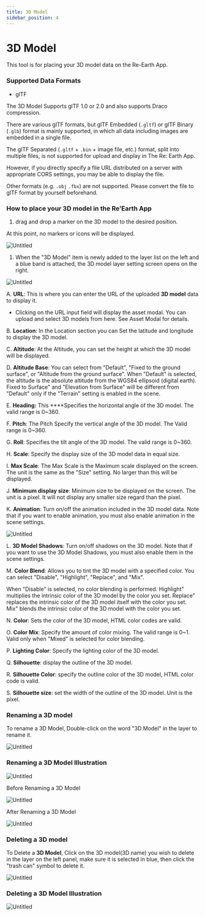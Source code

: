 ```yaml
---
title: 3D Model
sidebar_position: 4
---
```


# 3D Model

This tool is for placing your 3D model data on the Re-Earth App.

### Supported Data Formats

- glTF

The 3D Model Supports glTF 1.0 or 2.0 and also supports Draco compression.

There are various glTF formats, but glTF Embedded (`.gltf`) or glTF Binary (`.glb`) format is mainly supported, in which all data including images are embedded in a single file.

The glTF Separated (`.gltf` + `.bin` + image file, etc.) format, split into multiple files, is not supported for upload and display in The Re: Earth App. 

However, if you directly specify a file URL distributed on a server with appropriate CORS settings, you may be able to display the file.

Other formats (e.g. `.obj` `.fbx`) are not supported. Please convert the file to glTF format by yourself beforehand.

### How to place your 3D model in the Re’Earth App

1. drag and drop a marker on the 3D model to the desired position.

At this point, no markers or icons will be displayed.

![Untitled](./img/0.png)

1. When the "3D Model" item is newly added to the layer list on the left and a blue band is attached, the 3D model layer setting screen opens on the right.

![Untitled](./img/1.png)

A. **URL**: This is where you can enter the URL of the uploaded **3D model** data to display it.

- Clicking on the URL input field will display the asset modal. You can upload and select 3D models from here. See Asset Modal for details.

B. **Location**: In the Location section you can Set the latitude and longitude to display the 3D model.

C. **Altitude**: At the Altitude, you can set the height at which the 3D model will be displayed.

D. **Altitude Base**: You can select from "Default", "Fixed to the ground surface", or "Altitude from the ground surface". When "Default" is selected, the altitude is the absolute altitude from the WGS84 ellipsoid (digital earth). Fixed to Surface" and "Elevation from Surface" will be different from "Default" only if the "Terrain" setting is enabled in the scene.

E. **Heading:** This ****Specifies the horizontal angle of the 3D model. The valid range is 0~360.

F. **Pitch**: The Pitch Specify the vertical angle of the 3D model. The Valid range is 0~360.

G. **Roll**: Specifies the tilt angle of the 3D model. The valid range is 0~360.

H. **Scale**: Specify the display size of the 3D model data in equal size.

I. **Max Scale**: The Max Scale is the Maximum scale displayed on the screen. The unit is the same as the "Size" setting. No larger than this will be displayed.

J. **Minimum display size**: Minimum size to be displayed on the screen. The unit is a pixel. It will not display any smaller size regard than the pixel.

K. **Animation**: Turn on/off the animation included in the 3D model data. Note that if you want to enable animation, you must also enable animation in the scene settings.

![Untitled](./img/2.png)

L. **3D Model Shadows**: Turn on/off shadows on the 3D model. Note that if you want to use the 3D Model Shadows, you must also enable them in the scene settings.

M. **Color Blend**: Allows you to tint the 3D model with a specified color. You can select "Disable", "Highlight", "Replace", and "Mix". 

When "Disable" is selected, no color blending is performed. Highlight" multiplies the intrinsic color of the 3D model by the color you set. Replace" replaces the intrinsic color of the 3D model itself with the color you set. Mix" blends the intrinsic color of the 3D model with the color you set.

N. **Color**: Sets the color of the 3D model, HTML color codes are valid.

O. **Color Mix**: Specify the amount of color mixing. The valid range is 0~1. Valid only when "Mixed" is selected for color blending.

P. **Lighting Color**: Specify the lighting color of the 3D model.

Q. **Silhouette**: display the outline of the 3D model.

R. **Silhouette Color**: specify the outline color of the 3D model, HTML color code is valid.

S. **Silhouette size**: set the width of the outline of the 3D model. Unit is the pixel.

### Renaming a 3D model

To rename a 3D Model, Double-click on the word "3D Model" in the layer to rename it.

![Untitled](./img/3.png)

### Renaming a 3D Model Illustration

![Untitled](./img/0.gif)

Before Renaming a 3D Model

![Untitled](./img/4.png)

After Renaming a 3D Model

![Untitled](./img/5.png)

### Deleting a 3D model

To Delete a **3D Model**, Click on the 3D model(3D name) you wish to delete in the layer on the left panel, make sure it is selected in blue, then click the "trash can" symbol to delete it.

![Untitled](./img/6.png)

### Deleting a 3D Model Illustration

![Untitled](./img/1.gif)